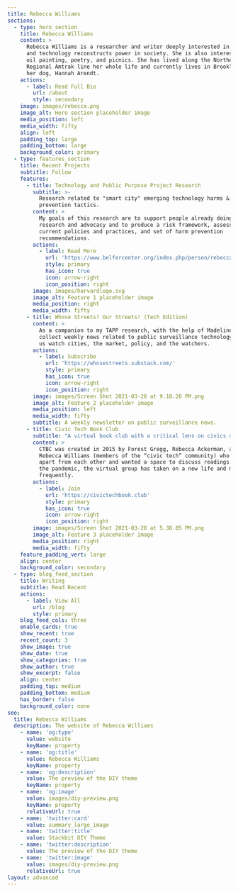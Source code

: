 ```yaml
---
title: Rebecca Williams
sections:
  - type: hero_section
    title: Rebecca Williams
    content: >
      Rebecca Williams is a researcher and writer deeply interested in how data
      and technology reconstructs power in society. She is also interested in
      oil painting, poetry, and picnics. She has lived along the Northeast
      Regional Amtrak line her whole life and currently lives in Brooklyn with
      her dog, Hannah Arendt.
    actions:
      - label: Read Full Bio
        url: /about
        style: secondary
    image: images/rebecca.png
    image_alt: Hero section placeholder image
    media_position: left
    media_width: fifty
    align: left
    padding_top: large
    padding_bottom: large
    background_color: primary
  - type: features_section
    title: Recent Projects
    subtitle: Follow
    features:
      - title: Technology and Public Purpose Project Research
        subtitle: >-
          Research related to "smart city" emerging technology harms &
          prevention tactics.
        content: >
          My goals of this research are to support people already doing related
          research and advocacy and to produce a risk framework, assessment of
          current policies and practices, and set of harm prevention
          recommendations.
        actions:
          - label: Read More
            url: 'https://www.belfercenter.org/index.php/person/rebecca-williams'
            style: primary
            has_icon: true
            icon: arrow-right
            icon_position: right
        image: images/harvardlogo.svg
        image_alt: Feature 1 placeholder image
        media_position: right
        media_width: fifty
      - title: Whose Streets? Our Streets! (Tech Edition)
        content: >
          As a companion to my TAPP research, with the help of Madeline Smith, I
          collect weekly news related to public surveillance technology. Watch
          us watch cities, the market, policy, and the watchers.
        actions:
          - label: Subscribe
            url: 'https://whosestreets.substack.com/'
            style: primary
            has_icon: true
            icon: arrow-right
            icon_position: right
        image: images/Screen Shot 2021-03-28 at 9.18.28 PM.png
        image_alt: Feature 2 placeholder image
        media_position: left
        media_width: fifty
        subtitle: A weekly newsletter on public surveillance news.
      - title: Civic Tech Book Club
        subtitle: "A virtual book club with a critical lens on civics ∩\_ technology."
        content: >
          CTBC was created in 2015 by Forest Gregg, Rebecca Ackerman, and
          Rebecca Williams (members of the “civic tech” community) who lived far
          apart from each other and wanted a space to discuss readings. Since
          the pandemic, the virtual group has taken on a new life and meets more
          frequently.
        actions:
          - label: Join
            url: 'https://civictechbook.club'
            style: primary
            has_icon: true
            icon: arrow-right
            icon_position: right
        image: images/Screen Shot 2021-03-28 at 5.38.05 PM.png
        image_alt: Feature 3 placeholder image
        media_position: right
        media_width: fifty
    feature_padding_vert: large
    align: center
    background_color: secondary
  - type: blog_feed_section
    title: Writing
    subtitle: Read Recent
    actions:
      - label: View All
        url: /blog
        style: primary
    blog_feed_cols: three
    enable_cards: true
    show_recent: true
    recent_count: 3
    show_image: true
    show_date: true
    show_categories: true
    show_author: true
    show_excerpt: false
    align: center
    padding_top: medium
    padding_bottom: medium
    has_border: false
    background_color: none
seo:
  title: Rebecca Williams
  description: The website of Rebecca Williams
    - name: 'og:type'
      value: website
      keyName: property
    - name: 'og:title'
      value: Rebecca Williams
      keyName: property
    - name: 'og:description'
      value: The preview of the DIY theme
      keyName: property
    - name: 'og:image'
      value: images/diy-preview.png
      keyName: property
      relativeUrl: true
    - name: 'twitter:card'
      value: summary_large_image
    - name: 'twitter:title'
      value: Stackbit DIY Theme
    - name: 'twitter:description'
      value: The preview of the DIY theme
    - name: 'twitter:image'
      value: images/diy-preview.png
      relativeUrl: true
layout: advanced
---
```

